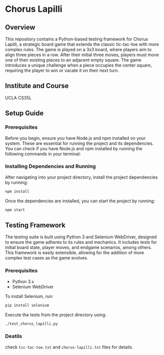# Chorus Lapilli

## Overview

This repository contains a Python-based testing framework for Chorus Lapilli, a strategic board game that extends the classic tic-tac-toe with more complex rules. The game is played on a 3x3 board, where players aim to align three pieces in a row. After their initial three moves, players must move one of their existing pieces to an adjacent empty square. The game introduces a unique challenge when a piece occupies the center square, requiring the player to win or vacate it on their next turn.

## Institute and Course
UCLA CS35L

## Setup Guide

### Prerequisites
Before you begin, ensure you have Node.js and npm installed on your system. These are essential for running the project and its dependencies. You can check if you have Node.js and npm installed by running the following commands in your terminal:

### Installing Dependencies and Running

After navigating into your project directory, install the project dependencies by running:

```bash
npm install
```

Once the dependencies are installed, you can start the project by running:

```bash
npm start
```

## Testing Framework

The testing suite is built using Python 3 and Selenium WebDriver, designed to ensure the game adheres to its rules and mechanics. It includes tests for initial board state, player moves, and endgame scenarios, among others. This framework is easily extensible, allowing for the addition of more complex test cases as the game evolves.

### Prerequisites

- Python 3.x
- Selenium WebDriver

To install Selenium, run:

```bash
pip install selenium
```

Execute the tests from the project directory using:
```bash
./test_chorus_lapilli.py
```

### Deatils

check `tic-tac-toe.txt` and `chorus-lapilli.txt` files for details.